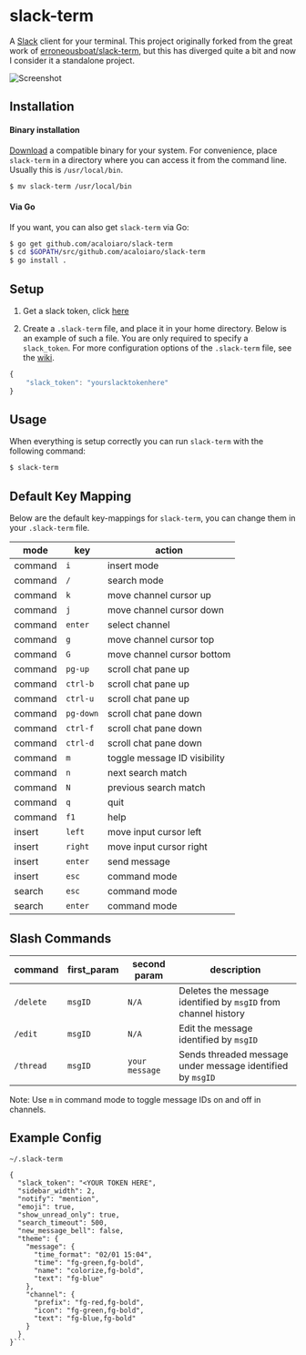 slack-term
==========

A [Slack](https://slack.com) client for your terminal. This project originally forked from the great work of [erroneousboat/slack-term](https://github.com/erroneousboat/slack-term), but this has diverged quite a bit and now I consider it a standalone project. 

![Screenshot](/screenshot.png?raw=true)

Installation
------------

#### Binary installation

[Download](https://github.com/acaloiaro/slack-term/releases) a
compatible binary for your system. For convenience, place `slack-term` in a
directory where you can access it from the command line. Usually this is
`/usr/local/bin`.

```bash
$ mv slack-term /usr/local/bin
```

#### Via Go

If you want, you can also get `slack-term` via Go:

```bash
$ go get github.com/acaloiaro/slack-term
$ cd $GOPATH/src/github.com/acaloiaro/slack-term
$ go install .
```

Setup
-----

1. Get a slack token, click [here](https://api.slack.com/docs/oauth-test-tokens) 

2. Create a `.slack-term` file, and place it in your home directory. Below is
   an example of such a file. You are only required to specify a
   `slack_token`. For more configuration options of the `.slack-term` file,
   see the [wiki](https://github.com/erroneousboat/slack-term/wiki).

```javascript
{
    "slack_token": "yourslacktokenhere"
}
```

Usage
-----

When everything is setup correctly you can run `slack-term` with the following
command: 

```bash
$ slack-term
```

Default Key Mapping
-------------------

Below are the default key-mappings for `slack-term`, you can change them
in your `.slack-term` file.

| mode    | key       | action                       |
|---------|-----------|------------------------------|
| command | `i`       | insert mode                  |
| command | `/`       | search mode                  |
| command | `k`       | move channel cursor up       |
| command | `j`       | move channel cursor down     |
| command | `enter`   | select channel               |
| command | `g`       | move channel cursor top      |
| command | `G`       | move channel cursor bottom   |
| command | `pg-up`   | scroll chat pane up          |
| command | `ctrl-b`  | scroll chat pane up          |
| command | `ctrl-u`  | scroll chat pane up          |
| command | `pg-down` | scroll chat pane down        |
| command | `ctrl-f`  | scroll chat pane down        |
| command | `ctrl-d`  | scroll chat pane down        |
| command | `m`       | toggle message ID visibility |
| command | `n`       | next search match            |
| command | `N`       | previous search match        |
| command | `q`       | quit                         |
| command | `f1`      | help                         |
| insert  | `left`    | move input cursor left       |
| insert  | `right`   | move input cursor right      |
| insert  | `enter`   | send message                 |
| insert  | `esc`     | command mode                 |
| search  | `esc`     | command mode                 |
| search  | `enter`   | command mode                 |

Slash Commands
--------------
| command    | first_param | second param      | description                                                    |
|------------|-------------|-------------------|----------------------------------------------------------------|
| `/delete`  | `msgID`     | `N/A`             | Deletes the message identified by `msgID` from channel history |
| `/edit`    | `msgID`     | `N/A`             | Edit the message identified by `msgID`                         |
| `/thread`  | `msgID`     | `your message`    | Sends threaded message under message identified by `msgID`     |

Note: Use `m` in command mode to toggle message IDs on and off in channels. 

Example Config 
--------------
`~/.slack-term`
```
{
  "slack_token": "<YOUR TOKEN HERE",
  "sidebar_width": 2,
  "notify": "mention",
  "emoji": true,
  "show_unread_only": true,
  "search_timeout": 500,
  "new_message_bell": false,
  "theme": {
    "message": {
      "time_format": "02/01 15:04",
      "time": "fg-green,fg-bold",
      "name": "colorize,fg-bold",
      "text": "fg-blue"
    },
    "channel": {
      "prefix": "fg-red,fg-bold",
      "icon": "fg-green,fg-bold",
      "text": "fg-blue,fg-bold"
    }
  }
}```
